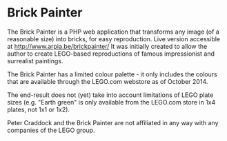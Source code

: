 Brick Painter
============

The Brick Painter is a PHP web application that transforms any image (of a reasonable size) into bricks, for easy reproduction.
Live version accessible at http://www.arpia.be/brickpainter/
It was initially created to allow the author to create LEGO-based reproductions of famous impressionist and surrealist paintings.

The Brick Painter has a limited colour palette - it only includes the colours that are available
through the LEGO.com webstore as of October 2014.

The end-result does not (yet) take into account limitations of LEGO plate sizes
(e.g. "Earth green" is only available from the LEGO.com store in 1x4 plates, not 1x1 or 1x2).

Peter Craddock and the Brick Painter are not affiliated in any way with any companies of the LEGO group.
